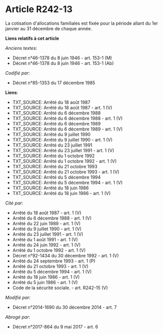 # Article R242-13

La cotisation d'allocations familiales est fixée pour la période allant du 1er janvier au 31 décembre de chaque année.

**Liens relatifs à cet article**

_Anciens textes_:

  - Décret n°46-1378 du 8 juin 1946 - art. 153-1 (M)
  - Décret n°46-1378 du 8 juin 1946 - art. 153-1 (Ab)

_Codifié par_:

  - Décret n°85-1353 du 17 décembre 1985

**Liens**:

  - TXT_SOURCE: Arrêté du 18 août 1987
  - TXT_SOURCE: Arrêté du 18 août 1987 - art. 1 (V)
  - TXT_SOURCE: Arrêté du 6 décembre 1988
  - TXT_SOURCE: Arrêté du 6 décembre 1988 - art. 1 (V)
  - TXT_SOURCE: Arrêté du 6 décembre 1989
  - TXT_SOURCE: Arrêté du 6 décembre 1989 - art. 1 (V)
  - TXT_SOURCE: Arrêté du 9 juillet 1990
  - TXT_SOURCE: Arrêté du 9 juillet 1990 - art. 1 (V)
  - TXT_SOURCE: Arrêté du 23 juillet 1991
  - TXT_SOURCE: Arrêté du 23 juillet 1991 - art. 1 (V)
  - TXT_SOURCE: Arrêté du 1 octobre 1992
  - TXT_SOURCE: Arrêté du 1 octobre 1992 - art. 1 (V)
  - TXT_SOURCE: Arrêté du 21 octobre 1993
  - TXT_SOURCE: Arrêté du 21 octobre 1993 - art. 1 (V)
  - TXT_SOURCE: Arrêté du 5 décembre 1994
  - TXT_SOURCE: Arrêté du 5 décembre 1994 - art. 1 (V)
  - TXT_SOURCE: Arrêté du 18 juin 1986
  - TXT_SOURCE: Arrêté du 18 juin 1986 - art. 1 (V)

_Cité par_:

  - Arrêté du 18 août 1987 - art. 1 (V)
  - Arrêté du 6 décembre 1988 - art. 1 (V)
  - Arrêté du 22 juin 1989 - art. 1 (V)
  - Arrêté du 9 juillet 1990 - art. 1 (V)
  - Arrêté du 23 juillet 1991 - art. 1 (V)
  - Arrêté du 1 août 1991 - art. 1 (V)
  - Arrêté du 24 juin 1992 - art. 1 (V)
  - Arrêté du 1 octobre 1992 - art. 1 (V)
  - Décret n°92-1434 du 30 décembre 1992 - art. 1 (V)
  - Arrêté du 24 septembre 1993 - art. 1 (P)
  - Arrêté du 21 octobre 1993 - art. 1 (V)
  - Arrêté du 5 décembre 1994 - art. 1 (V)
  - Arrêté du 18 juin 1986 - art. 1 (V)
  - Arrêté du 5 juin 1986 - art. 1 (V)
  - Code de la sécurité sociale. - art. R242-15 (V)

_Modifié par_:

  - Décret n°2014-1690 du 30 décembre 2014 - art. 7

_Abrogé par_:

  - Décret n°2017-864 du 9 mai 2017 - art. 6
